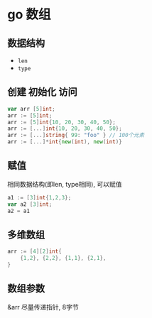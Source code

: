 # go 数组

## 数据结构

- `len`
- `type`

## 创建 初始化 访问

```go
var arr [5]int;
arr := [5]int;
arr := [5]int{10, 20, 30, 40, 50};
arr := [...]int{10, 20, 30, 40, 50};
arr := [...]string{ 99: "foo" } // 100个元素
arr := [...]*int{new(int), new(int)}
```

## 赋值

相同数据结构(即len, type相同), 可以赋值

```go
a1 := [3]int{1,2,3};
var a2 [3]int;
a2 = a1
```

## 多维数组

```go
arr := [4][2]int{
    {1,2}, {2,2}, {1,1}, {2,1},
}
```

## 数组参数

&arr 尽量传递指针, 8字节
